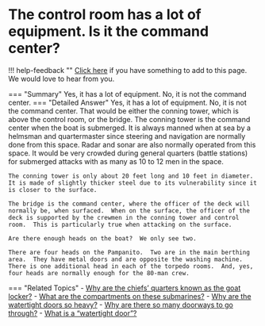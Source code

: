 # The control room has a lot of equipment. Is it the command center?

!!! help-feedback ""
    [Click here](https://replace.md) if you have something to add to this page. We would love to hear from you.

=== "Summary"
    Yes, it has a lot of equipment. No, it is not the command center.
=== "Detailed Answer"
    Yes, it has a lot of equipment.  No, it is not the command center.  That would be either the conning tower, which is above the control room, or the bridge.  The conning tower is the command center when the boat is submerged.  It is always manned when at sea by a helmsman and quartermaster since steering and navigation are normally done from this space.  Radar and sonar are also normally operated from this space.  It would be very crowded during general quarters (battle stations) for submerged attacks with as many as 10 to 12 men in the space.
    
    The conning tower is only about 20 feet long and 10 feet in diameter.  It is made of slightly thicker steel due to its vulnerability since it is closer to the surface.
    
    The bridge is the command center, where the officer of the deck will normally be, when surfaced.  When on the surface, the officer of the deck is supported by the crewmen in the conning tower and control room.  This is particularly true when attacking on the surface.
    
    Are there enough heads on the boat?  We only see two.
    
    There are four heads on the Pampanito.  Two are in the main berthing area.  They have metal doors and are opposite the washing machine.  There is one additional head in each of the torpedo rooms.  And, yes, four heads are normally enough for the 80-man crew.
=== "Related Topics"
    - [Why are the chiefs’ quarters known as the goat locker?](./why-are-the-chiefs-quarters-known-as-the-goat-locker.md)
    - [What are the compartments on these submarines?](./what-are-the-compartments-on-these-submarines.md)
    - [Why are the watertight doors so heavy?](./why-are-the-watertight-doors-so-heavy.md)
    - [Why are there so many doorways to go through?](./why-are-there-so-many-doorways-to-go-through.md)
    - [What is a “watertight door”?](./what-is-a-watertight-door.md)